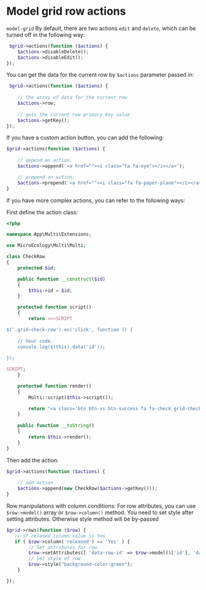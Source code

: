 # Model grid row actions

`model-grid` By default, there are two actions `edit` and `delete`, which can be turned off in the following way:

```php
 $grid->actions(function ($actions) {
    $actions->disableDelete();
    $actions->disableEdit();
});
```
You can get the data for the current row by `$actions` parameter passed in:
```php
 $grid->actions(function ($actions) {
    
    // the array of data for the current row
    $actions->row;
    
    // gets the current row primary key value
    $actions->getKey();
});
```

If you have a custom action button, you can add the following:

```php
$grid->actions(function ($actions) {
    
    // append an action.
    $actions->append('<a href=""><i class="fa fa-eye"></i></a>');

    // prepend an action.
    $actions->prepend('<a href=""><i class="fa fa-paper-plane"></i></a>');
}
```

If you have more complex actions, you can refer to the following ways:

First define the action class:
```php
<?php

namespace App\Multi\Extensions;

use MicroEcology\Multi\Multi;

class CheckRow
{
    protected $id;

    public function __construct($id)
    {
        $this->id = $id;
    }

    protected function script()
    {
        return <<<SCRIPT

$('.grid-check-row').on('click', function () {
    
    // Your code.
    console.log($(this).data('id'));
    
});

SCRIPT;
    }

    protected function render()
    {
        Multi::script($this->script());

        return "<a class='btn btn-xs btn-success fa fa-check grid-check-row' data-id='{$this->id}'></a>";
    }
    
    public function __toString()
    {
        return $this->render();
    }
}
```
Then add the action:
```php
$grid->actions(function ($actions) {
    
    // add action
    $actions->append(new CheckRow($actions->getKey()));
}
```

Row manipulations with column conditions:
For row attributes, you can use `$row->model()` array or `$row->column()` method.
You need to set style after setting attributes. Otherwise style method will be by-passed 
```php
$grid->rows(function ($row) {
   // if relased column value is Yes
   if ( $row->column('released') == 'Yes' ) {
        // Set attributes for row.
        $row->setAttributes([ 'data-row-id' => $row->model()['id'], 'data-row-date' => $row->column('release_date') ]);
        // Set style of row
        $row->style("background-color:green");
    }

});
```
